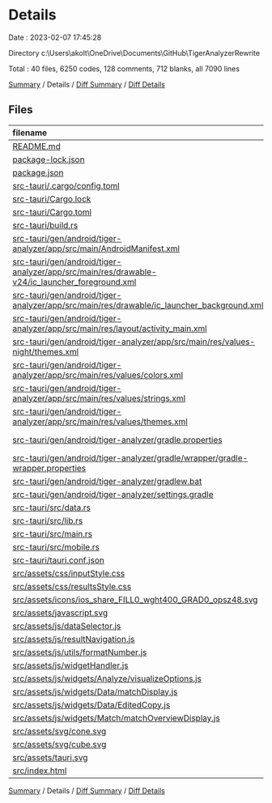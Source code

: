 # Details

Date : 2023-02-07 17:45:28

Directory c:\\Users\\akolt\\OneDrive\\Documents\\GitHub\\TigerAnalyzerRewrite

Total : 40 files,  6250 codes, 128 comments, 712 blanks, all 7090 lines

[Summary](results.md) / Details / [Diff Summary](diff.md) / [Diff Details](diff-details.md)

## Files
| filename | language | code | comment | blank | total |
| :--- | :--- | ---: | ---: | ---: | ---: |
| [README.md](/README.md) | Markdown | 2 | 0 | 2 | 4 |
| [package-lock.json](/package-lock.json) | JSON | 755 | 0 | 1 | 756 |
| [package.json](/package.json) | JSON | 16 | 0 | 1 | 17 |
| [src-tauri/.cargo/config.toml](/src-tauri/.cargo/config.toml) | TOML | 38 | 0 | 4 | 42 |
| [src-tauri/Cargo.lock](/src-tauri/Cargo.lock) | TOML | 3,566 | 2 | 386 | 3,954 |
| [src-tauri/Cargo.toml](/src-tauri/Cargo.toml) | TOML | 24 | 5 | 6 | 35 |
| [src-tauri/build.rs](/src-tauri/build.rs) | Rust | 3 | 0 | 1 | 4 |
| [src-tauri/gen/android/tiger-analyzer/app/src/main/AndroidManifest.xml](/src-tauri/gen/android/tiger-analyzer/app/src/main/AndroidManifest.xml) | XML | 18 | 0 | 3 | 21 |
| [src-tauri/gen/android/tiger-analyzer/app/src/main/res/drawable-v24/ic_launcher_foreground.xml](/src-tauri/gen/android/tiger-analyzer/app/src/main/res/drawable-v24/ic_launcher_foreground.xml) | XML | 30 | 0 | 0 | 30 |
| [src-tauri/gen/android/tiger-analyzer/app/src/main/res/drawable/ic_launcher_background.xml](/src-tauri/gen/android/tiger-analyzer/app/src/main/res/drawable/ic_launcher_background.xml) | XML | 170 | 0 | 1 | 171 |
| [src-tauri/gen/android/tiger-analyzer/app/src/main/res/layout/activity_main.xml](/src-tauri/gen/android/tiger-analyzer/app/src/main/res/layout/activity_main.xml) | XML | 16 | 0 | 2 | 18 |
| [src-tauri/gen/android/tiger-analyzer/app/src/main/res/values-night/themes.xml](/src-tauri/gen/android/tiger-analyzer/app/src/main/res/values-night/themes.xml) | XML | 11 | 5 | 1 | 17 |
| [src-tauri/gen/android/tiger-analyzer/app/src/main/res/values/colors.xml](/src-tauri/gen/android/tiger-analyzer/app/src/main/res/values/colors.xml) | XML | 10 | 0 | 0 | 10 |
| [src-tauri/gen/android/tiger-analyzer/app/src/main/res/values/strings.xml](/src-tauri/gen/android/tiger-analyzer/app/src/main/res/values/strings.xml) | XML | 3 | 0 | 0 | 3 |
| [src-tauri/gen/android/tiger-analyzer/app/src/main/res/values/themes.xml](/src-tauri/gen/android/tiger-analyzer/app/src/main/res/values/themes.xml) | XML | 11 | 5 | 1 | 17 |
| [src-tauri/gen/android/tiger-analyzer/gradle.properties](/src-tauri/gen/android/tiger-analyzer/gradle.properties) | Java Properties | 4 | 19 | 0 | 23 |
| [src-tauri/gen/android/tiger-analyzer/gradle/wrapper/gradle-wrapper.properties](/src-tauri/gen/android/tiger-analyzer/gradle/wrapper/gradle-wrapper.properties) | Java Properties | 5 | 1 | 1 | 7 |
| [src-tauri/gen/android/tiger-analyzer/gradlew.bat](/src-tauri/gen/android/tiger-analyzer/gradlew.bat) | Batch | 68 | 0 | 22 | 90 |
| [src-tauri/gen/android/tiger-analyzer/settings.gradle](/src-tauri/gen/android/tiger-analyzer/settings.gradle) | Groovy | 1 | 0 | 1 | 2 |
| [src-tauri/src/data.rs](/src-tauri/src/data.rs) | Rust | 192 | 1 | 32 | 225 |
| [src-tauri/src/lib.rs](/src-tauri/src/lib.rs) | Rust | 72 | 0 | 19 | 91 |
| [src-tauri/src/main.rs](/src-tauri/src/main.rs) | Rust | 8 | 1 | 4 | 13 |
| [src-tauri/src/mobile.rs](/src-tauri/src/mobile.rs) | Rust | 9 | 0 | 0 | 9 |
| [src-tauri/tauri.conf.json](/src-tauri/tauri.conf.json) | JSON | 24 | 69 | 0 | 93 |
| [src/assets/css/inputStyle.css](/src/assets/css/inputStyle.css) | CSS | 114 | 0 | 24 | 138 |
| [src/assets/css/resultsStyle.css](/src/assets/css/resultsStyle.css) | CSS | 577 | 1 | 106 | 684 |
| [src/assets/icons/ios_share_FILL0_wght400_GRAD0_opsz48.svg](/src/assets/icons/ios_share_FILL0_wght400_GRAD0_opsz48.svg) | XML | 1 | 0 | 0 | 1 |
| [src/assets/javascript.svg](/src/assets/javascript.svg) | XML | 1 | 0 | 0 | 1 |
| [src/assets/js/dataSelector.js](/src/assets/js/dataSelector.js) | JavaScript | 27 | 0 | 11 | 38 |
| [src/assets/js/resultNavigation.js](/src/assets/js/resultNavigation.js) | JavaScript | 54 | 2 | 20 | 76 |
| [src/assets/js/utils/formatNumber.js](/src/assets/js/utils/formatNumber.js) | JavaScript | 3 | 0 | 0 | 3 |
| [src/assets/js/widgetHandler.js](/src/assets/js/widgetHandler.js) | JavaScript | 15 | 0 | 2 | 17 |
| [src/assets/js/widgets/Analyze/visualizeOptions.js](/src/assets/js/widgets/Analyze/visualizeOptions.js) | JavaScript | 36 | 1 | 10 | 47 |
| [src/assets/js/widgets/Data/matchDisplay.js](/src/assets/js/widgets/Data/matchDisplay.js) | JavaScript | 21 | 7 | 6 | 34 |
| [src/assets/js/widgets/Data/EditedCopy.js](/src/assets/js/widgets/Data/teamDisplayEditedCopy.js) | JavaScript | 79 | 4 | 10 | 93 |
| [src/assets/js/widgets/Match/matchOverviewDisplay.js](/src/assets/js/widgets/Match/matchOverviewDisplay.js) | JavaScript | 67 | 3 | 12 | 82 |
| [src/assets/svg/cone.svg](/src/assets/svg/cone.svg) | XML | 4 | 0 | 0 | 4 |
| [src/assets/svg/cube.svg](/src/assets/svg/cube.svg) | XML | 8 | 1 | 7 | 16 |
| [src/assets/tauri.svg](/src/assets/tauri.svg) | XML | 6 | 0 | 1 | 7 |
| [src/index.html](/src/index.html) | HTML | 181 | 1 | 15 | 197 |

[Summary](results.md) / Details / [Diff Summary](diff.md) / [Diff Details](diff-details.md)